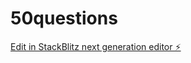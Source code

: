 # 50questions

[Edit in StackBlitz next generation editor ⚡️](https://stackblitz.com/~/github.com/Brodieleg/50questions)